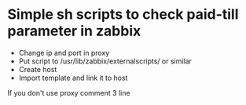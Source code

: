 # Simple sh scripts to check paid-till parameter  in zabbix

  - Change ip and port in proxy
  - Put script to /usr/lib/zabbix/externalscripts/ or similar
  - Create host
  - Import template and link it to host

If you don't use proxy comment 3 line  

